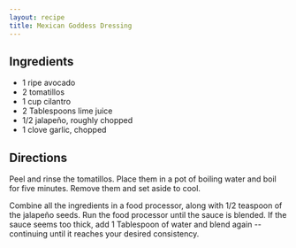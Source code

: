 ```yaml
---
layout: recipe
title: Mexican Goddess Dressing
---
```


## Ingredients

* 1 ripe avocado
* 2 tomatillos
* 1 cup cilantro
* 2 Tablespoons lime juice
* 1/2 jalapeño, roughly chopped
* 1 clove garlic, chopped

## Directions

Peel and rinse the tomatillos. Place them in a pot of boiling water and
boil for five minutes. Remove them and set aside to cool.

Combine all the ingredients in a food processor, along with 1/2 teaspoon
of the jalapeño seeds. Run the food processor
until the sauce is blended. If the sauce seems too thick, add 1
Tablespoon of water and blend again -- continuing until it reaches your
desired consistency.
